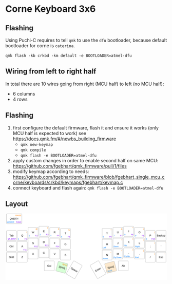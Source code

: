 # Corne Keyboard 3x6

## Flashing

Using Puchi-C requires to tell `qmk` to use the `dfu` bootloader, because default bootloader for corne is `caterina`.

```
qmk flash -kb crkbd -km default -e BOOTLOADER=atmel-dfu
```

## Wiring from left to right half

In total there are 10 wires going from right (MCU half) to left (no MCU half):
* 6 columns
* 4 rows

## Flashing

1. first configure the default firmware, flash it and ensure it works (only MCU half is expected to work) see https://docs.qmk.fm/#/newbs_building_firmware
    - `qmk new-keymap`
    - `qmk compile`
    - `qmk flash -e BOOTLOADER=atmel-dfu`
2. apply custom changes in order to enable second half on same MCU:
    https://github.com/fgebhart/qmk_firmware/pull/1/files
3. modify keymap according to needs: https://github.com/fgebhart/qmk_firmware/blob/fgebhart_single_mcu_corne/keyboards/crkbd/keymaps/fgebhart/keymap.c
4. connect keyboard and flash again: `qmk flash -e BOOTLOADER=atmel-dfu`


## Layout

![](https://raw.githubusercontent.com/fgebhart/keymaps/main/corne/3x6/keymap.svg)
